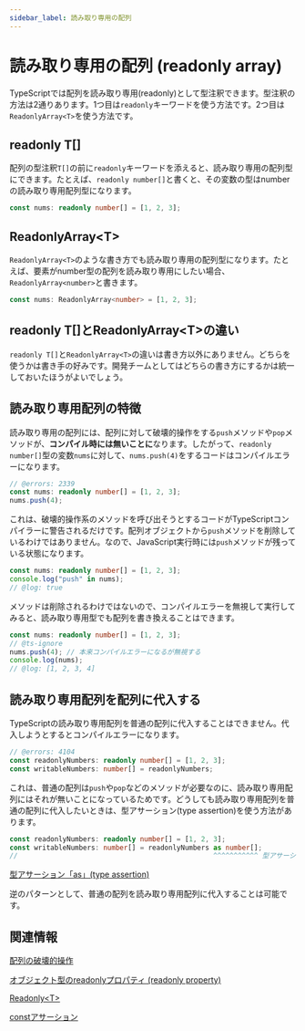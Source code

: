```yaml
---
sidebar_label: 読み取り専用の配列
---
```


# 読み取り専用の配列 (readonly array)

TypeScriptでは配列を読み取り専用(readonly)として型注釈できます。型注釈の方法は2通りあります。1つ目は`readonly`キーワードを使う方法です。2つ目は`ReadonlyArray<T>`を使う方法です。

## readonly T\[]

配列の型注釈`T[]`の前に`readonly`キーワードを添えると、読み取り専用の配列型にできます。たとえば、`readonly number[]`と書くと、その変数の型はnumberの読み取り専用配列型になります。

```ts twoslash
const nums: readonly number[] = [1, 2, 3];
```

## ReadonlyArray&lt;T>

`ReadonlyArray<T>`のような書き方でも読み取り専用の配列型になります。たとえば、要素がnumber型の配列を読み取り専用にしたい場合、`ReadonlyArray<number>`と書きます。

```ts twoslash
const nums: ReadonlyArray<number> = [1, 2, 3];
```

## readonly T\[]とReadonlyArray&lt;T>の違い

`readonly T[]`と`ReadonlyArray<T>`の違いは書き方以外にありません。どちらを使うかは書き手の好みです。開発チームとしてはどちらの書き方にするかは統一しておいたほうがよいでしょう。

## 読み取り専用配列の特徴

読み取り専用の配列には、配列に対して破壊的操作をする`push`メソッドや`pop`メソッドが、**コンパイル時には無いことに**なります。したがって、`readonly number[]`型の変数`nums`に対して、`nums.push(4)`をするコードはコンパイルエラーになります。

```ts twoslash
// @errors: 2339
const nums: readonly number[] = [1, 2, 3];
nums.push(4);
```

これは、破壊的操作系のメソッドを呼び出そうとするコードがTypeScriptコンパイラーに警告されるだけです。配列オブジェクトから`push`メソッドを削除しているわけではありません。なので、JavaScript実行時には`push`メソッドが残っている状態になります。

```ts twoslash
const nums: readonly number[] = [1, 2, 3];
console.log("push" in nums);
// @log: true
```

メソッドは削除されるわけではないので、コンパイルエラーを無視して実行してみると、読み取り専用型でも配列を書き換えることはできます。

```ts twoslash
const nums: readonly number[] = [1, 2, 3];
// @ts-ignore
nums.push(4); // 本来コンパイルエラーになるが無視する
console.log(nums);
// @log: [1, 2, 3, 4]
```

## 読み取り専用配列を配列に代入する

TypeScriptの読み取り専用配列を普通の配列に代入することはできません。代入しようとするとコンパイルエラーになります。

```ts twoslash
// @errors: 4104
const readonlyNumbers: readonly number[] = [1, 2, 3];
const writableNumbers: number[] = readonlyNumbers;
```

これは、普通の配列は`push`や`pop`などのメソッドが必要なのに、読み取り専用配列にはそれが無いことになっているためです。どうしても読み取り専用配列を普通の配列に代入したいときは、型アサーション(type assertion)を使う方法があります。

```ts twoslash
const readonlyNumbers: readonly number[] = [1, 2, 3];
const writableNumbers: number[] = readonlyNumbers as number[];
//                                                ^^^^^^^^^^^ 型アサーション
```

[型アサーション「as」(type assertion)](../type-assertion-as.md)

逆のパターンとして、普通の配列を読み取り専用配列に代入することは可能です。

## 関連情報

[配列の破壊的操作](array-operations.md)

[オブジェクト型のreadonlyプロパティ (readonly property)](../object/readonly-property.md)

[Readonly&lt;T>](../../type-reuse/utility-types/readonly.md)

[constアサーション](./../const-assertion.md)
